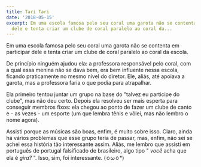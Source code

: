 ```yaml
---
title: Tari Tari
date: '2018-05-15'
excerpt: Em uma escola famosa pelo seu coral uma garota não se contenta em participar
  dele e tenta criar um clube de coral paralelo ao coral da...
---
```




Em uma escola famosa pelo seu coral uma garota não se contenta em participar dele e tenta criar um clube de coral paralelo ao coral da escola.

De princípio ninguém ajudou ela: a professora responsável pelo coral, com a qual essa menina não se dava bem, era bem influente nessa escola, ficando praticamente no mesmo nível do diretor. Ele, aliás, até apoiava a garota, mas a professora faria o que podia para atrapalhar.

Ela primeiro tentou juntar um grupo na base do "talvez eu participe do clube", mas não deu certo. Depois ela resolveu ser mais esperta para conseguir membros fixos: ela chegou ao ponto de fazer um clube de canto e - as vezes - um esporte (um que lembra tênis e vôlei, mas não lembro o nome agora).

Assisti porque as músicas são boas, enfim, é muito sobre isso. Claro, ainda há vários problemas que esse grupo teria de passar, mas, enfim, não sei se achei essa história tão interessante assim. Aliás, me lembro que assisti em português de portugal falsificado de brasileiro, algo tipo " *você* acha que ela é *gira?* ". Isso, sim, foi interessante. (ㆁωㆁ*)